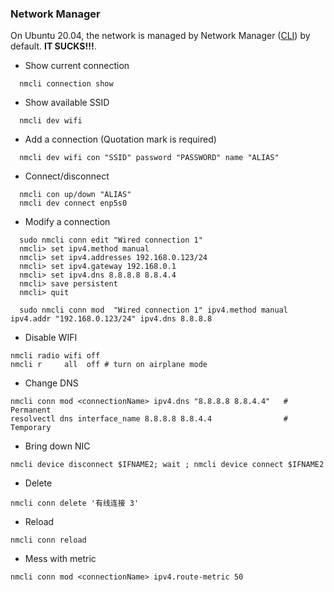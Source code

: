 
### Network Manager <a name="nmcli"></a>
On Ubuntu 20.04, the network is managed by Network Manager ([CLI](https://developer.gnome.org/NetworkManager/stable/nmcli.html)) by default. <b>IT SUCKS!!!</b>. 
* Show current connection
```
  nmcli connection show
```
* Show available SSID
```
  nmcli dev wifi
```
* Add a connection (Quotation mark is required)
```
  nmcli dev wifi con "SSID" password "PASSWORD" name "ALIAS"
```
* Connect/disconnect
```
  nmcli con up/down "ALIAS"
  nmcli dev connect enp5s0
```
* Modify a connection <a name="ubuntu-static-ip"></a>
```
  sudo nmcli conn edit "Wired connection 1" 
  nmcli> set ipv4.method manual
  nmcli> set ipv4.addresses 192.168.0.123/24
  nmcli> set ipv4.gateway 192.168.0.1
  nmcli> set ipv4.dns 8.8.8.8 8.8.4.4
  nmcli> save persistent
  nmcli> quit
  
  sudo nmcli conn mod  "Wired connection 1" ipv4.method manual ipv4.addr "192.168.0.123/24" ipv4.dns 8.8.8.8
```
* Disable WIFI
```
nmcli radio wifi off
nmcli r     all  off # turn on airplane mode
```
* Change DNS 
```
nmcli conn mod <connectionName> ipv4.dns "8.8.8.8 8.8.4.4"   # Permanent
resolvectl dns interface_name 8.8.8.8 8.8.4.4                # Temporary 
``` 
* Bring down NIC
```
nmcli device disconnect $IFNAME2; wait ; nmcli device connect $IFNAME2
```
* Delete
```
nmcli conn delete '有线连接 3'
```
* Reload 
```
nmcli conn reload
```
* Mess with metric
```
nmcli conn mod <connectionName> ipv4.route-metric 50
```